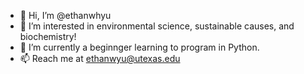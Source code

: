 - 👋 Hi, I’m @ethanwhyu
- 👀 I’m interested in environmental science, sustainable causes, and biochemistry!
- 🌱 I’m currently a beginnger learning to program in Python.
- 📫 Reach me at ethanwyu@utexas.edu

<!---
ethanwhyu/ethanwhyu is a ✨ special ✨ repository because its `README.md` (this file) appears on your GitHub profile.
You can click the Preview link to take a look at your changes.
--->
